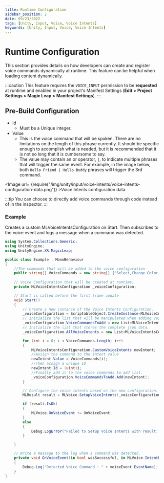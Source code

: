 ```yaml
---
title: Runtime Configuration
sidebar_position: 2
date: 09/23/2022
tags: [Unity, Input, Voice, Voice Intents]
keywords: [Unity, Input, Voice, Voice Intents]
---
```


# Runtime Configuration

This section provides details on how developers can create and register voice commands dynamically at runtime. This feature can be helpful when loading content dynamically.

:::caution
This feature requires the `VOICE_INPUT` permission to be **requested** at runtime and enabled in your project's Manifest Settings (**Edit > Project Settings > Magic Leap > Manifest Settings**).
:::

## Pre-Build Configuration

- Id
  - Must be a Unique integer.
- Value
  - This is the voice command that will be spoken. There are no limitations on the length of this phrase currently. It should be specific enough to accomplish what is needed, but it is recommended that it is not so long that it is cumbersome to say.
  - The value may contain an or operator, `|`, to indicate multiple phrases that will trigger the same event. For example, in the image below, both `Hello Friend | Hello Buddy` phrases will trigger the 3rd command.

<Image url= {require("/img/unity/input/voice-intents/voice-intents-configuration-data.png")} >Voice Intents configuration data</Image>

:::tip
You can choose to directly add voice commands through code instead of in the inspector.
:::


### Example

Creates a custom MLVoiceIntentsConfiguration on Start. Then subscribes to the voice event and logs a message when a command was detected.

``` csharp
using System.Collections.Generic;
using UnityEngine;
using UnityEngine.XR.MagicLeap;

public class Example : MonoBehaviour
{
    //The commands that will be added to the voice configuration
    public string[] VoiceCommands = new string[] {"Select,Change Color,Undo"};
    
    // Voice Configuration that will be created at runtime.
    private MLVoiceIntentsConfiguration _voiceConfiguration;

    // Start is called before the first frame update
    void Start()
    {
        // Create a new instance of the Voice Intents Configuration.
        _voiceConfiguration = ScriptableObject.CreateInstance<MLVoiceIntentsConfiguration>();
        // Initialize the list that will be manipulated when adding voice commands.
        _voiceConfiguration.VoiceCommandsToAdd = new List<MLVoiceIntentsConfiguration.CustomVoiceIntents>();
        // Initialize the list that stores the complete json data.
        _voiceConfiguration.AllVoiceIntents = new List<MLVoiceIntentsConfiguration.JSONData>();

        for (int i = 0; i < VoiceCommands.Length; i++)
        {
            MLVoiceIntentsConfiguration.CustomVoiceIntents newIntent;
            //Assign the command to the intent value
            newIntent.Value = VoiceCommands[i];
            //Then assign a unique ID
            newIntent.Id = (uint)i;
            //Finally add it to the voice commands to add list.
            _voiceConfiguration.VoiceCommandsToAdd.Add(newIntent);
        }

        // Configure the voice intents based on the new configuration.
        MLResult result = MLVoice.SetupVoiceIntents(_voiceConfiguration);

        if (result.IsOk)
        {
            MLVoice.OnVoiceEvent += OnVoiceEvent;
        }
        else
        {
            Debug.LogError("Failed to Setup Voice Intents with result: " + result);
        }

    }

    // Write a message to the log when a command was detected.
    private void OnVoiceEvent(in bool wasSuccessful, in MLVoice.IntentEvent voiceEvent)
    {
        Debug.Log("Detected Voice Command : " + voiceEvent.EventName);
    }
}
```
